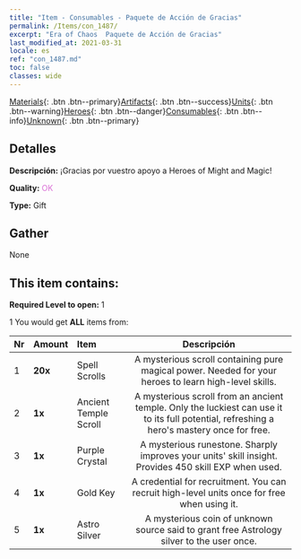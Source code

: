 ```yaml
---
title: "Item - Consumables - Paquete de Acción de Gracias"
permalink: /Items/con_1487/
excerpt: "Era of Chaos  Paquete de Acción de Gracias"
last_modified_at: 2021-03-31
locale: es
ref: "con_1487.md"
toc: false
classes: wide
---
```

 [Materials](/es/Items/){: .btn .btn--primary}[Artifacts](/es/Items/Artifacts/){: .btn .btn--success}[Units](/es/Items/Units/){: .btn .btn--warning}[Heroes](/es/Items/Heroes/){: .btn .btn--danger}[Consumables](/es/Items/Consumables/){: .btn .btn--info}[Unknown](/es/Items/Unknown/){: .btn .btn--primary}

## Detalles
 **Descripción:** ¡Gracias por vuestro apoyo a Heroes of Might and Magic!

 **Quality:** <span style="color: #DA70D6">OK</span>

 **Type:** Gift

## Gather

  None

## This item contains:

 **Required Level to open:** 1

 1 You would get **ALL** items  from:

  | Nr | Amount |     Item    | Descripción |
  |:---|:-------|:------------|:-----------:|
  | 1 |  **20x** | Spell Scrolls | A mysterious scroll containing pure magical power. Needed for your heroes to learn high-level skills.  | 
  | 2 |  **1x** | Ancient Temple Scroll | A mysterious scroll from an ancient temple. Only the luckiest can use it to its full potential, refreshing a hero's mastery once for free.  | 
  | 3 |  **1x** | Purple Crystal | A mysterious runestone. Sharply improves your units' skill insight. Provides 450 skill EXP when used.  | 
  | 4 |  **1x** | Gold Key | A credential for recruitment. You can recruit high-level units once for free when using it.  | 
  | 5 |  **1x** | Astro Silver | A mysterious coin of unknown source said to grant free Astrology silver to the user once.  | 
